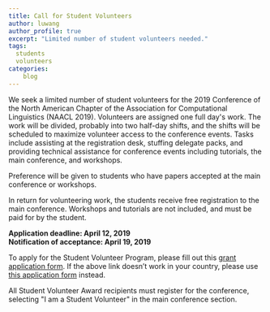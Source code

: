 ```yaml
---
title: Call for Student Volunteers
author: luwang
author_profile: true
excerpt: "Limited number of student volunteers needed."
tags:
  students
  volunteers
categories:
    blog
---
```


We seek a limited number of student volunteers for the 2019 Conference of the North American Chapter of the Association for Computational Linguistics (NAACL 2019). Volunteers are assigned one full day's work. The work will be divided, probably into two half-day shifts, and the shifts will be scheduled to maximize volunteer access to the conference events. Tasks include assisting at the registration desk, stuffing delegate packs, and providing technical assistance for conference events including tutorials, the main conference, and workshops.

Preference will be given to students who have papers accepted at the main conference or workshops.

In return for volunteering work, the students receive free registration to the main conference. Workshops and tutorials are not included, and must be paid for by the student.

**Application deadline: April 12, 2019**<br/>
**Notification of acceptance: April 19, 2019**

To apply for the Student Volunteer Program, please fill out this [grant application form](https://goo.gl/forms/krdx8WBzkbfzawCG3).  If the above link doesn’t work in your country, please use [this application form](https://bit.ly/2N2NONg) instead.

All Student Volunteer Award recipients must register for the conference, selecting "I am a Student Volunteer" in the main conference section.
